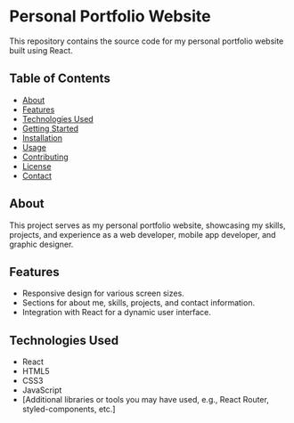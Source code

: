 # Personal Portfolio Website

This repository contains the source code for my personal portfolio website built using React.

## Table of Contents

- [About](#about)
- [Features](#features)
- [Technologies Used](#technologies-used)
- [Getting Started](#getting-started)
- [Installation](#installation)
- [Usage](#usage)
- [Contributing](#contributing)
- [License](#license)
- [Contact](#contact)

## About

This project serves as my personal portfolio website, showcasing my skills, projects, and experience as a web developer, mobile app developer, and graphic designer.

## Features

- Responsive design for various screen sizes.
- Sections for about me, skills, projects, and contact information.
- Integration with React for a dynamic user interface.

## Technologies Used

- React
- HTML5
- CSS3
- JavaScript
- [Additional libraries or tools you may have used, e.g., React Router, styled-components, etc.]
